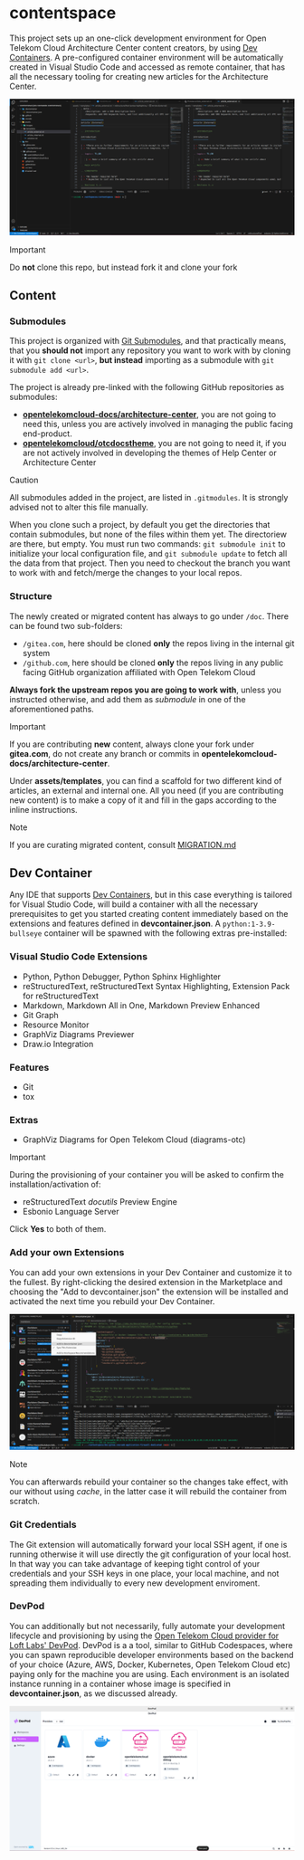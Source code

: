 # contentspace

This project sets up an one-click development environment for Open Telekom Cloud Architecture Center content creators, 
by using [Dev Containers](https://code.visualstudio.com/docs/devcontainers/containers). A pre-configured container
environment will be automatically created in Visual Studio Code and accessed as remote container, that has all the necessary
tooling for creating new articles for the Architecture Center.

![devcontainer.png](assets%2Fimages%2Fremote-devcontainer.png)

> [!IMPORTANT]
> Do **not** clone this repo, but instead fork it and clone your fork

## Content

### Submodules

This project is organized with [Git Submodules](https://git-scm.com/book/en/v2/Git-Tools-Submodules), and that practically
means, that you **should not** import any repository you want to work with by cloning it with `git clone <url>`, **but instead**
importing as a submodule with `git submodule add <url>`.

The project is already pre-linked with the following GitHub repositories as submodules:

- **[opentelekomcloud-docs/architecture-center](https://github.com/opentelekomcloud-docs/architecture-center)**, you are not going to need this, unless you are actively involved in managing the public facing end-product.
- **[opentelekomcloud/otcdocstheme](https://github.com/opentelekomcloud/otcdocstheme)**, you are not going to need it, if you are not actively involved in developing the themes of Help Center or Architecture Center

> [!CAUTION]
> All submodules added in the project, are listed in `.gitmodules`. It is strongly advised not to alter this file manually.

When you clone such a project, by default you get the directories that contain submodules, but none of the files within them yet.
The directoriew are there, but empty. You must run two commands: `git submodule init` to initialize your local configuration file, and `git submodule update` to fetch all the data from that project. Then you need to checkout the branch you want to work with and fetch/merge the changes to your local repos.

### Structure

The newly created or migrated content has always to go under `/doc`. There can be found two sub-folders:

- `/gitea.com`, here should be cloned **only** the repos living in the internal git system 
- `/github.com`, here should be cloned **only** the repos living in any public facing GitHub organization affiliated with Open Telekom Cloud

**Always fork the upstream repos you are going to work with**, unless you instructed otherwise, and add them 
as _submodule_ in one of the aforementioned paths.

> [!IMPORTANT]   
> If you are contributing **new** content, always clone your fork under **gitea.com**, do not create any branch or commits 
> in **opentelekomcloud-docs/architecture-center**.

Under **assets/templates**, you can find a scaffold for two different kind of articles, an external and internal one. All you 
need (if you are contributing new content) is to make a copy of it and fill in the gaps according to the inline instructions.

> [!NOTE]   
> If you are curating migrated content, consult [MIGRATION.md](doc%2Fgitea.com%2FMIGRATION.md)


## Dev Container

Any IDE that supports [Dev Containers](https://code.visualstudio.com/docs/devcontainers/containers), but in this case everything is tailored for Visual Studio Code, will build 
a container with all the necessary prerequisites to get you started creating content immediately based on the extensions 
and features defined in **devcontainer.json**. A `python:1-3.9-bullseye` container will be spawned with the following 
extras pre-installed:

### Visual Studio Code Extensions

- Python, Python Debugger, Python Sphinx Highlighter
- reStructuredText, reStructuredText Syntax Highlighting, Extension Pack for reStructuredText
- Markdown, Markdown All in One, Markdown Preview Enhanced 
- Git Graph
- Resource Monitor
- GraphViz Diagrams Previewer
- Draw.io Integration

### Features

- Git
- tox

### Extras

- GraphViz Diagrams for Open Telekom Cloud (diagrams-otc)


> [!IMPORTANT]   
> During the provisioning of your container you will be asked to confirm the installation/activation of:
>
> - reStructuredText *docutils* Preview Engine
> - Esbonio Language Server
>
> Click **Yes** to both of them.

### Add your own Extensions

You can add your own extensions in your Dev Container and customize it to the fullest. By right-clicking the desired 
extension in the Marketplace and choosing the "Add to devcontainer.json" the extension will be installed and activated
the next time you rebuild your Dev Container.

![add-extension.png](assets%2Fimages%2Fadd-extension-fs.png)

> [!NOTE]  
> You can afterwards rebuild your container so the changes take effect, with our without using _cache_, in the latter 
> case it will rebuild the container from scratch. 

### Git Credentials

The Git extension will automatically forward your local SSH agent, if one is running otherwise it will use directly the git configuration
of your local host. In that way you can take advantage of keeping tight control of your credentials and your SSH keys in one place, your 
local machine, and not spreading them individually to every new development enviroment. 

### DevPod

You can additionally but not necessarily, fully automate your development lifecycle and provisioning by using the [Open Telekom Cloud provider for Loft Labs' DevPod](https://github.com/akyriako/devpod-provider-opentelekomcloud). DevPod is a a tool, similar to GitHub Codespaces, where you can spawn reproducible developer environments based on the backend of your choice (Azure, AWS, Docker, Kubernetes, Open Telekom Cloud etc) paying only for the machine you are using. Each environment is an isolated instance running in a container whose image is specified in **devcontainer.json**, as we discussed already. 

![devpod.png](assets%2Fimages%2Fdevpod.png)





